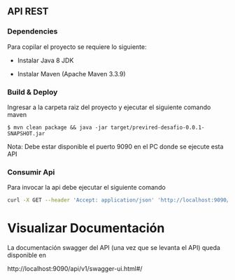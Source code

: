 ## API REST

### Dependencies

Para copilar el proyecto se requiere lo siguiente:

* Instalar Java 8 JDK

* Instalar Maven (Apache Maven 3.3.9)

### Build & Deploy

Ingresar a la carpeta raiz del proyecto y ejecutar el siguiente comando maven


    $ mvn clean package && java -jar target/previred-desafio-0.0.1-SNAPSHOT.jar


Nota: Debe estar disponible el puerto 9090 en el PC donde se ejecute esta API

### Consumir Api

Para invocar la api debe ejecutar el siguiente comando

```bash
curl -X GET --header 'Accept: application/json' 'http://localhost:9090/api/v1/periodos'
```

# Visualizar Documentación

La documentación swagger del API (una vez que se levanta el API) queda disponible en

http://localhost:9090/api/v1/swagger-ui.html#/